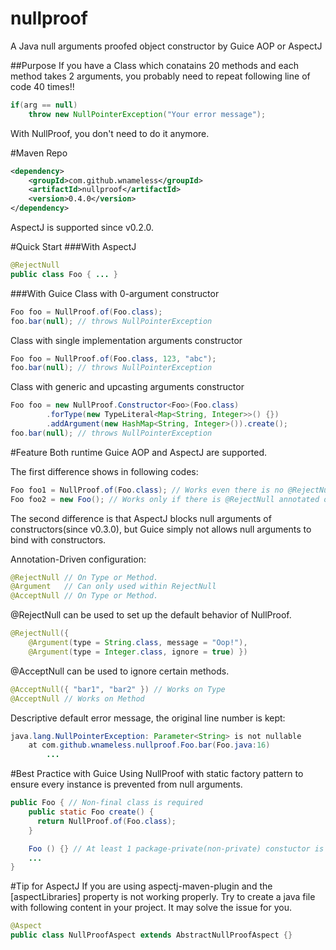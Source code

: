 nullproof
=============
A Java null arguments proofed object constructor by Guice AOP or AspectJ

##Purpose
If you have a Class which conatains 20 methods and each method takes 2 arguments,
you probably need to repeat following line of code 40 times!!
```java
if(arg == null)
    throw new NullPointerException("Your error message");
```
With NullProof, you don't need to do it anymore.

#Maven Repo
```xml
<dependency>
    <groupId>com.github.wnameless</groupId>
    <artifactId>nullproof</artifactId>
    <version>0.4.0</version>
</dependency>
```
AspectJ is supported since v0.2.0.

#Quick Start
###With AspectJ
```java
@RejectNull
public class Foo { ... }
```

###With Guice
Class with 0-argument constructor
```java
Foo foo = NullProof.of(Foo.class);
foo.bar(null); // throws NullPointerException
```

Class with single implementation arguments constructor
```java
Foo foo = NullProof.of(Foo.class, 123, "abc");
foo.bar(null); // throws NullPointerException
```

Class with generic and upcasting arguments constructor
```java
Foo foo = new NullProof.Constructor<Foo>(Foo.class)
        .forType(new TypeLiteral<Map<String, Integer>>() {})
        .addArgument(new HashMap<String, Integer>()).create();
foo.bar(null); // throws NullPointerException
```

#Feature
Both runtime Guice AOP and AspectJ are supported.

The first difference shows in following codes:
```java
Foo foo1 = NullProof.of(Foo.class); // Works even there is no @RejectNull found on the class.
Foo foo2 = new Foo(); // Works only if there is @RejectNull annotated on the class (and of course you have to compile it with AspectJ).
```
The second difference is that AspectJ blocks null arguments of constructors(since v0.3.0),
but Guice simply not allows null arguments to bind with constructors.

Annotation-Driven configuration:
```java
@RejectNull // On Type or Method.
@Argument   // Can only used within RejectNull
@AcceptNull // On Type or Method.
```

@RejectNull can be used to set up the default behavior of NullProof.
```java
@RejectNull({
    @Argument(type = String.class, message = "Oop!"),
    @Argument(type = Integer.class, ignore = true) })
```

@AcceptNull can be used to ignore certain methods.
```java
@AcceptNull({ "bar1", "bar2" }) // Works on Type
@AcceptNull // Works on Method
```

Descriptive default error message, the original line number is kept:
```java
java.lang.NullPointerException: Parameter<String> is not nullable
	at com.github.wnameless.nullproof.Foo.bar(Foo.java:16)
        ...
```

#Best Practice with Guice
Using NullProof with static factory pattern to ensure every instance is prevented from null arguments.
```java
public Foo { // Non-final class is required
    public static Foo create() {
      return NullProof.of(Foo.class);
    }

    Foo () {} // At least 1 package-private(non-private) constuctor is required to let Guice do the AOP
    ...
}
```

#Tip for AspectJ
If you are using aspectj-maven-plugin and the [aspectLibraries] property is not working properly.
Try to create a java file with following content in your project.
It may solve the issue for you.
```java
@Aspect
public class NullProofAspect extends AbstractNullProofAspect {}
```
